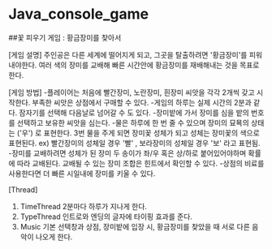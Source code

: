 # Java_console_game
##꽃 피우기 게임 : 황금장미를 찾아서


[게임 설명]
주인공은 다른 세계에 떨어지게 되고, 그곳을 탈출하려면 '황금장미'를 피워내야한다.
여러 색의 장미를 교배해  빠른 시간안에 황금장미를 재배해내는 것을 목표로 한다. 

[게임 방법]
-플레이어는 처음에 빨간장미, 노란장미, 흰장미 씨앗을 각각 2개씩 갖고 시작한다.
부족한 씨앗은 상점에서 구매할 수 있다. 
-게임의 하루는 실제 시간의 2분과 같다. 잠자기를 선택해 다음날로 넘어갈 수 도 있다.
-장미밭에 가서 장미를 심을 밭의 번호를 선택하고 보유한 씨앗을 심는다.
-물은 하루에 한 번 줄 수 있으며 장미의 묘묙의 상태는 ('우') 로 표현한다. 3번 물을 주게 되면 장미꽃 성체가 되고 성체는 장미꽃의 색으로 표현된다. 
ex) 빨간장미의 성체일 경우 '빨' , 보라장미의 성체일 경우 '보' 라고 표현됨.
-장미를 교배하려면 성체가 된 장미 두 송이가 좌/우 혹은 상/하로 붙어있어야하며 확률에 따라 교배된다. 교배될 수 있는 장미 조합은 힌트에서 확인할 수 있다. 
-상점의 비료를 사용한다면 더 빠른 시일내에 장미를 키울 수 있다.

[Thread]
1. TimeThread
    2분마다 하루가 지나게 한다.
2. TypeThread
    인트로와 엔딩의 글자에 타이핑 효과를 준다.
3. Music
   기본 선택창과 상점, 장미밭에 입장 시, 황금장미를 찾았을 때 서로 다른 음악이 나오게 한다.

